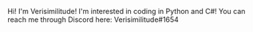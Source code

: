 Hi! I'm Verisimilitude!
I'm interested in coding in Python and C#!
You can reach me through Discord here: Verisimilitude#1654
